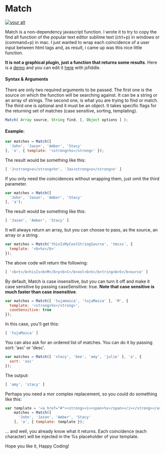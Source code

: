Match
=======
[ ![your alt][1]](http://jsfiddle.net/tujamaica/rmznm/embedded/result/)

[1]: https://www.dropbox.com/s/tbcsx9betbxaaq6/qmatcher-preview.png?dl=1

Match is a non-dependency javascript function. I wrote it to try to copy the find all function of the popular
text editor sublime text (ctrl+p) in windows or (command+p) in mac.
I just wanted to wrap each coincidence of a user input between html tags and, as result, i came up was this nice little function.

**It is not a graphical plugin, just a function that returns some results**. Here is a [demo](http://jsfiddle.net/tujamaica/rmznm/embedded/result/) and you can edit it [here](http://jsfiddle.net/tujamaica/rmznm/) with jsfiddle.

#### Syntax & Arguments
There are only two required arguments to be passed. The first one is the source on which the function will be searching against. It can be a string or an array of strings. The second one, is what you are trying to find or match. The third one is optional and it must be an object. It takes specific flags for the returning set of matches (case sensitive, sorting, templating). 
```Javascript
Match( Array source, String find, [, Object options ] );
```

#### Example:
```Javascript
var matches = Match([
  'John', 'Jason', 'Amber', 'Stacy'
], 'o', { template: '<strong>%s</strong>' });
```

The result would be something like this:

```Javascript
[ 'J<strong>o</strong>hn', 'Jas<strong>o</strong>n' ]
```

If you only need the coincidences without wrapping them, just omit the third parameter.

```Javascript
var matches = Match([
  'John', 'Jason', 'Amber', 'Stacy'
], 'a');
```

The result would be something like this:

```Javascript
[ 'Jason', 'Amber', 'Stacy' ]
```

It will always return an array, but you can choose to pass, as the source, an array or a string.

```Javascript
var matches = Match('thisIsMyCoolStringSource', 'tmcss', {
  template: '<b>%s</b>'
});
```

The above code will return the following:

```Javascript
[ '<b>t</b>hisIs<b>M</b>y<b>C</b>ool<b>S</b>tring<b>S</b>ource' ]
```

By default, Match is case insensitive, but you can turn it off and make it case sensitive by passing caseSensitive: true. **Note that case sensitive is much faster than case insensitive**.

```Javascript
var matches = Match([ 'tujamaica', 'tujaMaica' ], 'M', {
  template: '<strong>%s</strong>',
  caseSensitive: true
});
```

In this case, you'll get this:
```Javascript
[ 'tujaMaica' ]
```

You can also ask for an ordered list of matches. You can do it by passing sort: 'asc' or 'desc'.

```Javascript
var matches = Match([ 'stacy', 'bee', 'amy', 'julie' ], 'a', {
  sort: 'asc'
});
```

The output:

```Javascript
[ 'amy', 'stacy' ]
```

Perhaps you need a mor complex replacement, so you could do something like this:

```Javascript
var template = '<a href="#"><strong><i><span>%s</span></i></strong></a>',
    matches = Match([
      'John', 'Jason', 'Amber', 'Stacy'
    ], 'a', { template: template });
```

... and well, you already know what it returns. Each coincidence (each character) will be injected in the %s placeholder of your template.

Hope you like it, Happy Coding!
